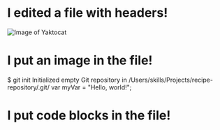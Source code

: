 # I edited a file with headers!
![Image of Yaktocat](https://octodex.github.com/images/yaktocat.png)
# I put an image in the file!

$ git init
Initialized empty Git repository in /Users/skills/Projects/recipe-repository/.git/
var myVar = "Hello, world!";
# I put code blocks in the file!
